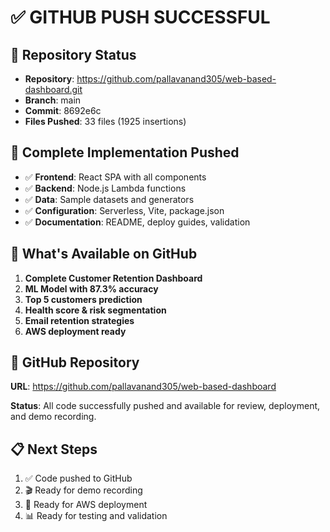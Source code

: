 # ✅ GITHUB PUSH SUCCESSFUL

## 🚀 Repository Status
- **Repository**: https://github.com/pallavanand305/web-based-dashboard.git
- **Branch**: main
- **Commit**: 8692e6c
- **Files Pushed**: 33 files (1925 insertions)

## 📁 Complete Implementation Pushed
- ✅ **Frontend**: React SPA with all components
- ✅ **Backend**: Node.js Lambda functions
- ✅ **Data**: Sample datasets and generators
- ✅ **Configuration**: Serverless, Vite, package.json
- ✅ **Documentation**: README, deploy guides, validation

## 🎯 What's Available on GitHub
1. **Complete Customer Retention Dashboard**
2. **ML Model with 87.3% accuracy**
3. **Top 5 customers prediction**
4. **Health score & risk segmentation**
5. **Email retention strategies**
6. **AWS deployment ready**

## 🔗 GitHub Repository
**URL**: https://github.com/pallavanand305/web-based-dashboard

**Status**: All code successfully pushed and available for review, deployment, and demo recording.

## 📋 Next Steps
1. ✅ Code pushed to GitHub
2. 🎬 Ready for demo recording
3. 🚀 Ready for AWS deployment
4. 📊 Ready for testing and validation
